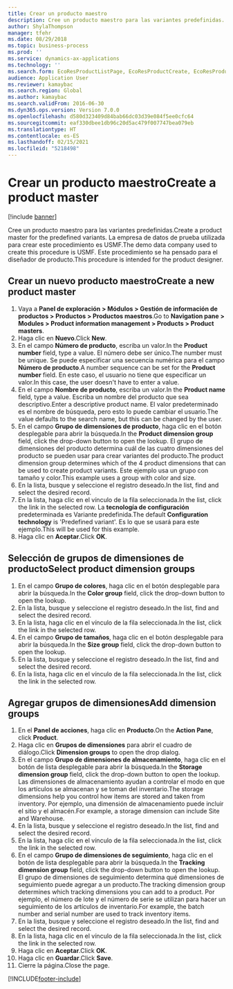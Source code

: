 ```yaml
---
title: Crear un producto maestro
description: Cree un producto maestro para las variantes predefinidas.
author: ShylaThompson
manager: tfehr
ms.date: 08/29/2018
ms.topic: business-process
ms.prod: ''
ms.service: dynamics-ax-applications
ms.technology: ''
ms.search.form: EcoResProductListPage, EcoResProductCreate, EcoResProductDetails, EcoResProductInventoryDimensionGroups
audience: Application User
ms.reviewer: kamaybac
ms.search.region: Global
ms.author: kamaybac
ms.search.validFrom: 2016-06-30
ms.dyn365.ops.version: Version 7.0.0
ms.openlocfilehash: d580d323409d84bab66dc03d39e084f5ee0cfc64
ms.sourcegitcommit: eaf330dbee1db96c20d5ac479f007747bea079eb
ms.translationtype: HT
ms.contentlocale: es-ES
ms.lasthandoff: 02/15/2021
ms.locfileid: "5218498"
---
```

# <a name="create-a-product-master"></a><span data-ttu-id="319a7-103">Crear un producto maestro</span><span class="sxs-lookup"><span data-stu-id="319a7-103">Create a product master</span></span>

[!include [banner](../../includes/banner.md)]

<span data-ttu-id="319a7-104">Cree un producto maestro para las variantes predefinidas.</span><span class="sxs-lookup"><span data-stu-id="319a7-104">Create a product master for the predefined variants.</span></span> <span data-ttu-id="319a7-105">La empresa de datos de prueba utilizada para crear este procedimiento es USMF.</span><span class="sxs-lookup"><span data-stu-id="319a7-105">The demo data company used to create this procedure is USMF.</span></span> <span data-ttu-id="319a7-106">Este procedimiento se ha pensado para el diseñador de producto.</span><span class="sxs-lookup"><span data-stu-id="319a7-106">This procedure is intended for the product designer.</span></span>


## <a name="create-a-new-product-master"></a><span data-ttu-id="319a7-107">Crear un nuevo producto maestro</span><span class="sxs-lookup"><span data-stu-id="319a7-107">Create a new product master</span></span>
1. <span data-ttu-id="319a7-108">Vaya a **Panel de exploración > Módulos > Gestión de información de productos > Productos > Productos maestros**.</span><span class="sxs-lookup"><span data-stu-id="319a7-108">Go to **Navigation pane > Modules > Product information management > Products > Product masters**.</span></span>
2. <span data-ttu-id="319a7-109">Haga clic en **Nuevo**.</span><span class="sxs-lookup"><span data-stu-id="319a7-109">Click **New**.</span></span>
3. <span data-ttu-id="319a7-110">En el campo **Número de producto**, escriba un valor.</span><span class="sxs-lookup"><span data-stu-id="319a7-110">In the **Product number** field, type a value.</span></span> <span data-ttu-id="319a7-111">El número debe ser único.</span><span class="sxs-lookup"><span data-stu-id="319a7-111">The number must be unique.</span></span> <span data-ttu-id="319a7-112">Se puede especificar una secuencia numérica para el campo **Número de producto**.</span><span class="sxs-lookup"><span data-stu-id="319a7-112">A number sequence can be set for the **Product number** field.</span></span> <span data-ttu-id="319a7-113">En este caso, el usuario no tiene que especificar un valor.</span><span class="sxs-lookup"><span data-stu-id="319a7-113">In this case, the user doesn't have to enter a value.</span></span>
4. <span data-ttu-id="319a7-114">En el campo **Nombre de producto**, escriba un valor.</span><span class="sxs-lookup"><span data-stu-id="319a7-114">In the **Product name** field, type a value.</span></span> <span data-ttu-id="319a7-115">Escriba un nombre del producto que sea descriptivo.</span><span class="sxs-lookup"><span data-stu-id="319a7-115">Enter a descriptive product name.</span></span> <span data-ttu-id="319a7-116">El valor predeterminado es el nombre de búsqueda, pero esto lo puede cambiar el usuario.</span><span class="sxs-lookup"><span data-stu-id="319a7-116">The value defaults to the search name, but this can be changed by the user.</span></span>
5. <span data-ttu-id="319a7-117">En el campo **Grupo de dimensiones de producto**, haga clic en el botón desplegable para abrir la búsqueda.</span><span class="sxs-lookup"><span data-stu-id="319a7-117">In the **Product dimension group** field, click the drop-down button to open the lookup.</span></span> <span data-ttu-id="319a7-118">El grupo de dimensiones del producto determina cuál de las cuatro dimensiones del producto se pueden usar para crear variantes del producto.</span><span class="sxs-lookup"><span data-stu-id="319a7-118">The product dimension group determines which of the 4 product dimensions that can be used to create product variants.</span></span> <span data-ttu-id="319a7-119">Este ejemplo usa un grupo con tamaño y color.</span><span class="sxs-lookup"><span data-stu-id="319a7-119">This example uses a group with color and size.</span></span>
6. <span data-ttu-id="319a7-120">En la lista, busque y seleccione el registro deseado.</span><span class="sxs-lookup"><span data-stu-id="319a7-120">In the list, find and select the desired record.</span></span>
7. <span data-ttu-id="319a7-121">En la lista, haga clic en el vínculo de la fila seleccionada.</span><span class="sxs-lookup"><span data-stu-id="319a7-121">In the list, click the link in the selected row.</span></span> <span data-ttu-id="319a7-122">La **tecnología de configuración** predeterminada es Variante predefinida.</span><span class="sxs-lookup"><span data-stu-id="319a7-122">The default **Configuration technology** is 'Predefined variant'.</span></span> <span data-ttu-id="319a7-123">Es lo que se usará para este ejemplo.</span><span class="sxs-lookup"><span data-stu-id="319a7-123">This will be used for this example.</span></span>
8. <span data-ttu-id="319a7-124">Haga clic en **Aceptar**.</span><span class="sxs-lookup"><span data-stu-id="319a7-124">Click **OK**.</span></span>

## <a name="select-product-dimension-groups"></a><span data-ttu-id="319a7-125">Selección de grupos de dimensiones de producto</span><span class="sxs-lookup"><span data-stu-id="319a7-125">Select product dimension groups</span></span>
1. <span data-ttu-id="319a7-126">En el campo **Grupo de colores**, haga clic en el botón desplegable para abrir la búsqueda.</span><span class="sxs-lookup"><span data-stu-id="319a7-126">In the **Color group** field, click the drop-down button to open the lookup.</span></span>
2. <span data-ttu-id="319a7-127">En la lista, busque y seleccione el registro deseado.</span><span class="sxs-lookup"><span data-stu-id="319a7-127">In the list, find and select the desired record.</span></span>
3. <span data-ttu-id="319a7-128">En la lista, haga clic en el vínculo de la fila seleccionada.</span><span class="sxs-lookup"><span data-stu-id="319a7-128">In the list, click the link in the selected row.</span></span>
4. <span data-ttu-id="319a7-129">En el campo **Grupo de tamaños**, haga clic en el botón desplegable para abrir la búsqueda.</span><span class="sxs-lookup"><span data-stu-id="319a7-129">In the **Size group** field, click the drop-down button to open the lookup.</span></span>
5. <span data-ttu-id="319a7-130">En la lista, busque y seleccione el registro deseado.</span><span class="sxs-lookup"><span data-stu-id="319a7-130">In the list, find and select the desired record.</span></span>
6. <span data-ttu-id="319a7-131">En la lista, haga clic en el vínculo de la fila seleccionada.</span><span class="sxs-lookup"><span data-stu-id="319a7-131">In the list, click the link in the selected row.</span></span>

## <a name="add-dimension-groups"></a><span data-ttu-id="319a7-132">Agregar grupos de dimensiones</span><span class="sxs-lookup"><span data-stu-id="319a7-132">Add dimension groups</span></span>
1. <span data-ttu-id="319a7-133">En el **Panel de acciones**, haga clic en **Producto**.</span><span class="sxs-lookup"><span data-stu-id="319a7-133">On the **Action Pane**, click **Product**.</span></span>
2. <span data-ttu-id="319a7-134">Haga clic en **Grupos de dimensiones** para abrir el cuadro de diálogo.</span><span class="sxs-lookup"><span data-stu-id="319a7-134">Click **Dimension groups** to open the drop dialog.</span></span>
3. <span data-ttu-id="319a7-135">En el campo **Grupo de dimensiones de almacenamiento**, haga clic en el botón de lista desplegable para abrir la búsqueda.</span><span class="sxs-lookup"><span data-stu-id="319a7-135">In the **Storage dimension group** field, click the drop-down button to open the lookup.</span></span> <span data-ttu-id="319a7-136">Las dimensiones de almacenamiento ayudan a controlar el modo en que los artículos se almacenan y se toman del inventario.</span><span class="sxs-lookup"><span data-stu-id="319a7-136">The storage dimensions help you control how items are stored and taken from inventory.</span></span> <span data-ttu-id="319a7-137">Por ejemplo, una dimensión de almacenamiento puede incluir el sitio y el almacén.</span><span class="sxs-lookup"><span data-stu-id="319a7-137">For example, a storage dimension can include Site and Warehouse.</span></span>
4. <span data-ttu-id="319a7-138">En la lista, busque y seleccione el registro deseado.</span><span class="sxs-lookup"><span data-stu-id="319a7-138">In the list, find and select the desired record.</span></span>
5. <span data-ttu-id="319a7-139">En la lista, haga clic en el vínculo de la fila seleccionada.</span><span class="sxs-lookup"><span data-stu-id="319a7-139">In the list, click the link in the selected row.</span></span>
6. <span data-ttu-id="319a7-140">En el campo **Grupo de dimensiones de seguimiento**, haga clic en el botón de lista desplegable para abrir la búsqueda.</span><span class="sxs-lookup"><span data-stu-id="319a7-140">In the **Tracking dimension group** field, click the drop-down button to open the lookup.</span></span> <span data-ttu-id="319a7-141">El grupo de dimensiones de seguimiento determina qué dimensiones de seguimiento puede agregar a un producto.</span><span class="sxs-lookup"><span data-stu-id="319a7-141">The tracking dimension group determines which tracking dimensions you can add to a product.</span></span> <span data-ttu-id="319a7-142">Por ejemplo, el número de lote y el número de serie se utilizan para hacer un seguimiento de los artículos de inventario.</span><span class="sxs-lookup"><span data-stu-id="319a7-142">For example, the batch number and serial number are used to track inventory items.</span></span>
7. <span data-ttu-id="319a7-143">En la lista, busque y seleccione el registro deseado.</span><span class="sxs-lookup"><span data-stu-id="319a7-143">In the list, find and select the desired record.</span></span>
8. <span data-ttu-id="319a7-144">En la lista, haga clic en el vínculo de la fila seleccionada.</span><span class="sxs-lookup"><span data-stu-id="319a7-144">In the list, click the link in the selected row.</span></span>
9. <span data-ttu-id="319a7-145">Haga clic en **Aceptar**.</span><span class="sxs-lookup"><span data-stu-id="319a7-145">Click **OK**.</span></span>
10. <span data-ttu-id="319a7-146">Haga clic en **Guardar**.</span><span class="sxs-lookup"><span data-stu-id="319a7-146">Click **Save**.</span></span>
11. <span data-ttu-id="319a7-147">Cierre la página.</span><span class="sxs-lookup"><span data-stu-id="319a7-147">Close the page.</span></span>



[!INCLUDE[footer-include](../../../includes/footer-banner.md)]